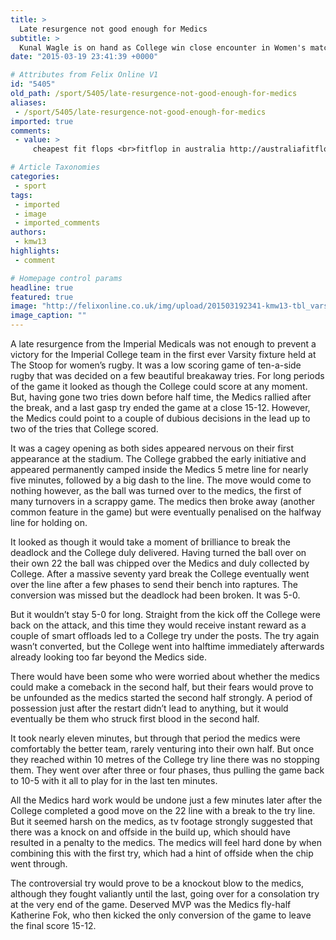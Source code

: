```yaml
---
title: >
  Late resurgence not good enough for Medics
subtitle: >
  Kunal Wagle is on hand as College win close encounter in Women's match at The Stoop.
date: "2015-03-19 23:41:39 +0000"

# Attributes from Felix Online V1
id: "5405"
old_path: /sport/5405/late-resurgence-not-good-enough-for-medics
aliases:
 - /sport/5405/late-resurgence-not-good-enough-for-medics
imported: true
comments:
 - value: >
     cheapest fit flops <br>fitflop in australia http://australiafitflops.blogspot.com/,louboutin rolando shoes sale <br>discount christian louboutin http://canadachristianlouboutin.blogspot.com/,shoes with red bottoms <br>cheap christian louboutin http://christianlouboutincanadaoutlet.blogspot.com/,black christian louboutin <br>christian louboutin shoes outlet http://canadachristianlouboutin.blogspot.com/

# Article Taxonomies
categories:
 - sport
tags:
 - imported
 - image
 - imported_comments
authors:
 - kmw13
highlights:
 - comment

# Homepage control params
headline: true
featured: true
image: "http://felixonline.co.uk/img/upload/201503192341-kmw13-tbl_varsity_quick_set_22h34m50s.jpg"
image_caption: ""
---
```


A late resurgence from the Imperial Medicals was not enough to prevent a victory for the Imperial College team in the first ever Varsity fixture held at The Stoop for women’s rugby. It was a low scoring game of ten-a-side rugby that was decided on a few beautiful breakaway tries. For long periods of the game it looked as though the College could score at any moment. But, having gone two tries down before half time, the Medics rallied after the break, and a last gasp try ended the game at a close 15-12. However, the Medics could point to a couple of dubious decisions in the lead up to two of the tries that College scored.

It was a cagey opening as both sides appeared nervous on their first appearance at the stadium. The College grabbed the early initiative and appeared permanently camped inside the Medics 5 metre line for nearly five minutes, followed by a big dash to the line. The move would come to nothing however, as the ball was turned over to the medics, the first of many turnovers in a scrappy game. The medics then broke away (another common feature in the game) but were eventually penalised on the halfway line for holding on.

It looked as though it would take a moment of brilliance to break the deadlock and the College duly delivered. Having turned the ball over on their own 22 the ball was chipped over the Medics and duly collected by College. After a massive seventy yard break the College eventually went over the line after a few phases to send their bench into raptures. The conversion was missed but the deadlock had been broken. It was 5-0.

But it wouldn’t stay 5-0 for long. Straight from the kick off the College were back on the attack, and this time they would receive instant reward as a couple of smart offloads led to a College try under the posts. The try again wasn’t converted, but the College went into halftime immediately afterwards already looking too far beyond the Medics side.

There would have been some who were worried about whether the medics could make a comeback in the second half, but their fears would prove to be unfounded as the medics started the second half strongly. A period of possession just after the restart didn’t lead to anything, but it would eventually be them who struck first blood in the second half.

It took nearly eleven minutes, but through that period the medics were comfortably the better team, rarely venturing into their own half. But once they reached within 10 metres of the College try line there was no stopping them. They went over after three or four phases, thus pulling the game back to 10-5 with it all to play for in the last ten minutes.

All the Medics hard work would be undone just a few minutes later after the College completed a good move on the 22 line with a break to the try line. But it seemed harsh on the medics, as tv footage strongly suggested that there was a knock on and offside in the build up, which should have resulted in a penalty to the medics. The medics will feel hard done by when combining this with the first try, which had a hint of offside when the chip went through.

The controversial try would prove to be a knockout blow to the medics, although they fought valiantly until the last, going over for a consolation try at the very end of the game. Deserved MVP was the Medics fly-half Katherine Fok, who then kicked the only conversion of the game to leave the final score 15-12.
